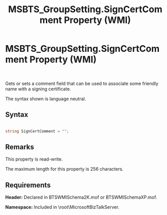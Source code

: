 ﻿---
title: MSBTS_GroupSetting.SignCertComment Property (WMI)
TOCTitle: MSBTS_GroupSetting.SignCertComment Property (WMI)
ms:assetid: decc4f66-c954-4687-8c34-6b81d00e4c84
ms:mtpsurl: https://msdn.microsoft.com/library/Aa561480(v=BTS.80)
ms:contentKeyID: 51532837
ms.date: 08/30/2017
mtps_version: v=BTS.80
---

# MSBTS\_GroupSetting.SignCertComment Property (WMI)

 

Gets or sets a comment field that can be used to associate some friendly name with a signing certificate.

The syntax shown is language neutral.

## Syntax

```C#
  
string SignCertComment = "";   
```

## Remarks

This property is read-write.

The maximum length for this property is 256 characters.

## Requirements

**Header:** Declared in BTSWMISchema2K.mof or BTSWMISchemaXP.mof.

**Namespace:** Included in \\root\\MicrosoftBizTalkServer.

